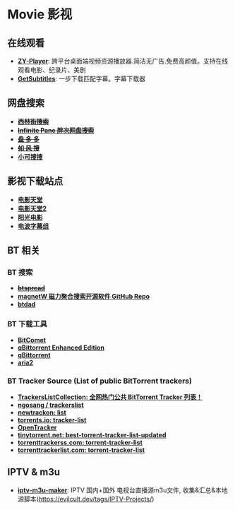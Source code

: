 # Movie 影视

## 在线观看

- **[ZY-Player](https://github.com/cuiocean/ZY-Player)**: 跨平台桌面端视频资源播放器.简洁无广告.免费高颜值。支持在线观看电影、纪录片、美剧
- **[GetSubtitles](https://github.com/gyh1621/GetSubtitles)**: 一步下载匹配字幕。字幕下载器

## 网盘搜索

- ~~**[西林街搜索](http://www.xilinjie.com/)**~~
- ~~**[Infinite Panc 胖次网盘搜索](https://www.panc.cc/)**~~
- ~~**[盘 多 多](http://www.panduoduo.net/)**~~
- ~~**[如 风 搜](http://www.rufengso.net/)**~~
- **[小可搜搜](https://www.xiaokesoso.com/)**

## 影视下载站点

- **[电影天堂](https://www.dytt8.net/)**
- **[电影天堂2](https://www.dy2018.com/)**
- **[阳光电影](https://www.ygdy8.com/)**
- **[电波字幕组](http://dbfansub.com/category/tvshow/baskets/)**

## BT 相关

### BT 搜索

- ~~**[btspread](http://btspread.la/)**~~
- **[magnetW 磁力聚合搜索开源软件 GitHub Repo](https://github.com/xiandanin/magnetW)**
- **[btdad](http://www.btdad.shop/)**


### BT 下载工具

- **[BitComet](http://www.bitcomet.com)**
- **[qBittorrent Enhanced Edition](https://github.com/c0re100/qBittorrent-Enhanced-Edition)**
- **[qBittorrent](https://www.qbittorrent.org)**
- **[aria2](https://github.com/aria2/aria2)**

### BT Tracker Source (List of public BitTorrent trackers)

- **[TrackersListCollection: 全网热门公共 BitTorrent Tracker 列表！](https://github.com/XIU2/TrackersListCollection)**
- **[ngosang / trackerslist](https://github.com/ngosang/trackerslist)**
- **[newtrackon: list](https://newtrackon.com/list)**
- **[torrents.io: tracker-list](https://torrents.io/tracker-list/)**
- **[OpenTracker](http://github.itzmx.com/1265578519/OpenTracker/master/tracker.txt)**
- **[tinytorrent.net: best-torrent-tracker-list-updated](https://tinytorrent.net/best-torrent-tracker-list-updated/)**
- **[torrenttrackerss.com: torrent-tracker-list](https://torrenttrackerss.com/torrent-tracker-list/)**
- **[torrenttrackerlist.com: torrent-tracker-list](http://www.torrenttrackerlist.com/torrent-tracker-list)**

## IPTV & m3u

- **[iptv-m3u-maker](https://github.com/EvilCult/iptv-m3u-maker)**: IPTV 国内+国外 电视台直播源m3u文件, 收集&汇总&本地源脚本(https://evilcult.dev/tags/IPTV-Projects/)

